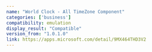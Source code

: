 ```yaml
---
name: "World Clock - All TimeZone Component"
categories: ['business']
compatibility: emulation
display_result: "Compatible"
version_from: "1.0.1.0"
link: https://apps.microsoft.com/detail/9MX464THD3V2
---
```

